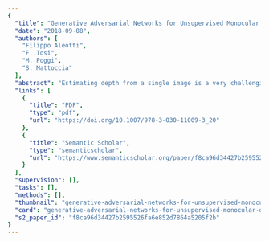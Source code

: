 ```yaml
---
{
  "title": "Generative Adversarial Networks for Unsupervised Monocular Depth Prediction",
  "date": "2018-09-08",
  "authors": [
    "Filippo Aleotti",
    "F. Tosi",
    "M. Poggi",
    "S. Mattoccia"
  ],
  "abstract": "Estimating depth from a single image is a very challenging and exciting topic in computer vision with implications in several application domains. Recently proposed deep learning approaches achieve outstanding results by tackling it as an image reconstruction task and exploiting geometry constraints (e.g., epipolar geometry) to obtain supervisory signals for training. Inspired by these works and compelling results achieved by Generative Adversarial Network (GAN) on image reconstruction and generation tasks, in this paper we propose to cast unsupervised monocular depth estimation within a GAN paradigm. The generator network learns to infer depth from the reference image to generate a warped target image. At training time, the discriminator network learns to distinguish between fake images generated by the generator and target frames acquired with a stereo rig. To the best of our knowledge, our proposal is the first successful attempt to tackle monocular depth estimation with a GAN paradigm and the extensive evaluation on CityScapes and KITTI datasets confirm that it enables to improve traditional approaches. Additionally, we highlight a major issue with data deployed by a standard evaluation protocol widely used in this field and fix this problem using a more reliable dataset recently made available by the KITTI evaluation benchmark.",
  "links": [
    {
      "title": "PDF",
      "type": "pdf",
      "url": "https://doi.org/10.1007/978-3-030-11009-3_20"
    },
    {
      "title": "Semantic Scholar",
      "type": "semanticscholar",
      "url": "https://www.semanticscholar.org/paper/f8ca96d34427b2595526fa6e852d7864a5205f2b"
    }
  ],
  "supervision": [],
  "tasks": [],
  "methods": [],
  "thumbnail": "generative-adversarial-networks-for-unsupervised-monocular-depth-prediction-thumb.jpg",
  "card": "generative-adversarial-networks-for-unsupervised-monocular-depth-prediction-card.jpg",
  "s2_paper_id": "f8ca96d34427b2595526fa6e852d7864a5205f2b"
}
---
```


